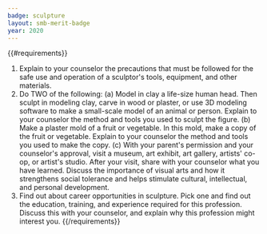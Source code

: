 ```yaml
---
badge: sculpture
layout: smb-merit-badge
year: 2020
---
```


{{#requirements}}
1. Explain to your counselor the precautions that must be followed for the safe use and operation of a sculptor's tools, equipment, and other materials.
2. Do TWO of the following:
    (a) Model in clay a life-size human head. Then sculpt in modeling clay, carve in wood or plaster, or use 3D modeling software to make a small-scale model of an animal or person. Explain to your counselor the method and tools you used to sculpt the figure.
    (b) Make a plaster mold of a fruit or vegetable. In this mold, make a copy of the fruit or vegetable. Explain to your counselor the method and tools you used to make the copy.
    (c) With your parent's permission and your counselor's approval, visit a museum, art exhibit, art gallery, artists' co-op, or artist's studio. After your visit, share with your counselor what you have learned. Discuss the importance of visual arts and how it strengthens social tolerance and helps stimulate cultural, intellectual, and personal development.
3. Find out about career opportunities in sculpture. Pick one and find out the education, training, and experience required for this profession. Discuss this with your counselor, and explain why this profession might interest you.
{{/requirements}}
